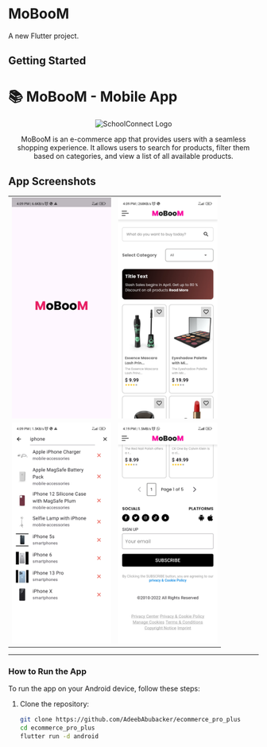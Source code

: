 # MoBooM

A new Flutter project.

## Getting Started

# 📚 MoBooM - Mobile App

<div align="center">
  <img src="thttps://raw.githubusercontent.com/AdeebAbubacker/ecommerce_pro_plus/refs/heads/main/assets/Moboom.jpg" alt="SchoolConnect Logo" width="200"/>
  <p>MoBooM is an e-commerce app that provides users with a seamless shopping experience. It allows users to search for products, filter them based on categories, and view a list of all available products.</p>
</div>

## App Screenshots

<div align="center">
  <table>
    <tr>
      <td>
        <img src="https://raw.githubusercontent.com/AdeebAbubacker/ecommerce_pro_plus/refs/heads/main/assets/Screenshot_2024-10-08-16-09-16-355_com.example.ecommerce.jpg" alt="Screen 1" width="200"/>
      </td>
      <td>
        <img src="https://raw.githubusercontent.com/AdeebAbubacker/ecommerce_pro_plus/refs/heads/main/assets/Screenshot_2024-10-08-16-09-22-027_com.example.ecommerce.jpg" alt="Screen 1" width="200"/>
      </td>
    </tr>
    <tr>
      <td>
       <img src="https://raw.githubusercontent.com/AdeebAbubacker/ecommerce_pro_plus/refs/heads/main/assets/Screenshot_2024-10-08-16-09-35-207_com.example.ecommerce.jpg" alt="Screen 1" width="200"/>
      </td>
      <td>
      <img src="https://raw.githubusercontent.com/AdeebAbubacker/ecommerce_pro_plus/refs/heads/main/assets/Screenshot_2024-10-08-16-19-37-120_com.example.ecommerce.jpg" alt="Screen 1" width="200"/>
      </td>
    </tr>
  </table>
</div>

---

### How to Run the App

To run the app on your Android device, follow these steps:

1. Clone the repository:

   ```bash
   git clone https://github.com/AdeebAbubacker/ecommerce_pro_plus
   cd ecommerce_pro_plus
   flutter run -d android
